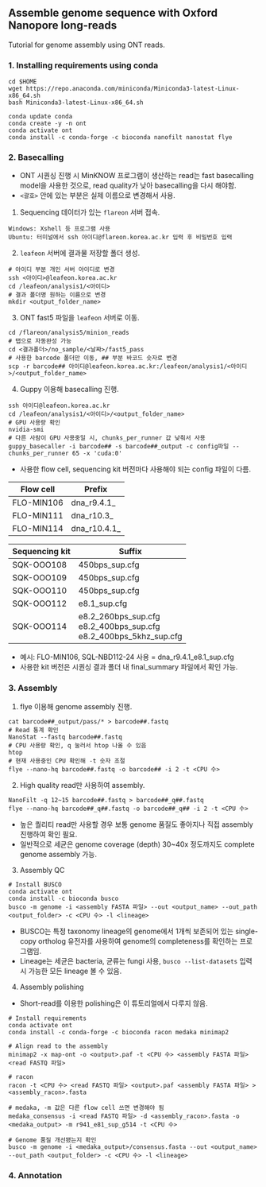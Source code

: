 ## Assemble genome sequence with Oxford Nanopore long-reads

Tutorial for genome assembly using ONT reads.

### 1. Installing requirements using conda

```
cd $HOME
wget https://repo.anaconda.com/miniconda/Miniconda3-latest-Linux-x86_64.sh
bash Miniconda3-latest-Linux-x86_64.sh

conda update conda
conda create -y -n ont
conda activate ont
conda install -c conda-forge -c bioconda nanofilt nanostat flye
```

### 2. Basecalling

* ONT 시퀀싱 진행 시 MinKNOW 프로그램이 생산하는 read는 fast basecalling model을 사용한 것으로, read quality가 낮아 basecalling을 다시 해야함.
* `<괄호>` 안에 있는 부분은 실제 이름으로 변경해서 사용.

1. Sequencing 데이터가 있는 `flareon` 서버 접속.
```
Windows: Xshell 등 프로그램 사용
Ubuntu: 터미널에서 ssh 아이디@flareon.korea.ac.kr 입력 후 비밀번호 입력
```

2. `leafeon` 서버에 결과물 저장할 폴더 생성.
```
# 아이디 부분 개인 서버 아이디로 변경
ssh <아이디>@leafeon.korea.ac.kr
cd /leafeon/analysis1/<아이디>
# 결과 폴더명 원하는 이름으로 변경
mkdir <output_folder_name>
```

3. ONT fast5 파일을 `leafeon` 서버로 이동.
```
cd /flareon/analysis5/minion_reads
# 탭으로 자동완성 가능
cd <결과폴더>/no_sample/<날짜>/fast5_pass
# 사용한 barcode 폴더만 이동, ## 부분 바코드 숫자로 변경
scp -r barcode## 아이디@leafeon.korea.ac.kr:/leafeon/analysis1/<아이디>/<output_folder_name>
```

4. Guppy 이용해 basecalling 진행.
```
ssh 아이디@leafeon.korea.ac.kr
cd /leafeon/analysis1/<아이디>/<output_folder_name>
# GPU 사용량 확인
nvidia-smi
# 다른 사람이 GPU 사용중일 시, chunks_per_runner 값 낮춰서 사용
guppy_basecaller -i barcode## -s barcode##_output -c config파일 --chunks_per_runner 65 -x 'cuda:0'
```
* 사용한 flow cell, sequencing kit 버전마다 사용해야 되는 config 파일이 다름.

Flow cell | Prefix
---- | ----
FLO-MIN106 | dna_r9.4.1_
FLO-MIN111 | dna_r10.3_
FLO-MIN114 | dna_r10.4.1_

Sequencing kit | Suffix
---- | ----
SQK-OOO108 | 450bps_sup.cfg
SQK-OOO109 | 450bps_sup.cfg
SQK-OOO110 | 450bps_sup.cfg
SQK-OOO112 | e8.1_sup.cfg
SQK-OOO114 | e8.2_260bps_sup.cfg<br>e8.2_400bps_sup.cfg<br>e8.2_400bps_5khz_sup.cfg

* 예시: FLO-MIN106, SQL-NBD112-24 사용 = dna_r9.4.1_e8.1_sup.cfg
* 사용한 kit 버전은 시퀀싱 결과 폴더 내 final_summary 파일에서 확인 가능.

### 3. Assembly
1. flye 이용해 genome assembly 진행.
```
cat barcode##_output/pass/* > barcode##.fastq
# Read 통계 확인
NanoStat --fastq barcode##.fastq
# CPU 사용량 확인, q 눌러서 htop 나올 수 있음
htop
# 현재 사용중인 CPU 확인해 -t 숫자 조절
flye --nano-hq barcode##.fastq -o barcode## -i 2 -t <CPU 수>
```

2. High quality read만 사용하여 assembly.
```
NanoFilt -q 12~15 barcode##.fastq > barcode##_q##.fastq
flye --nano-hq barcode##_q##.fastq -o barcode##_q## -i 2 -t <CPU 수>
```

* 높은 퀄리티 read만 사용할 경우 보통 genome 품질도 좋아지나 직접 assembly 진행하여 확인 필요.
* 일반적으로 세균은 genome coverage (depth) 30~40x 정도까지도 complete genome assembly 가능.

3. Assembly QC
```
# Install BUSCO
conda activate ont
conda install -c bioconda busco
busco -m genome -i <assembly FASTA 파일> --out <output_name> --out_path <output_folder> -c <CPU 수> -l <lineage>
```

* BUSCO는 특정 taxonomy lineage의 genome에서 1개씩 보존되어 있는 single-copy ortholog 유전자를 사용하여 genome의 completeness를 확인하는 프로그램임.
* Lineage는 세균은 bacteria, 균류는 fungi 사용, `busco --list-datasets` 입력 시 가능한 모든 lineage 볼 수 있음.

4. Assembly polishing

* Short-read를 이용한 polishing은 이 튜토리얼에서 다루지 않음.

```
# Install requirements
conda activate ont
conda install -c conda-forge -c bioconda racon medaka minimap2

# Align read to the assembly
minimap2 -x map-ont -o <output>.paf -t <CPU 수> <assembly FASTA 파일> <read FASTQ 파일>

# racon
racon -t <CPU 수> <read FASTQ 파일> <output>.paf <assembly FASTA 파일> > <assembly_racon>.fasta

# medaka, -m 값은 다른 flow cell 쓰면 변경해야 됨
medaka_consensus -i <read FASTQ 파일> -d <assembly_racon>.fasta -o <medaka_output> -m r941_e81_sup_g514 -t <CPU 수>

# Genome 품질 개선됐는지 확인
busco -m genome -i <medaka_output>/consensus.fasta --out <output_name> --out_path <output_folder> -c <CPU 수> -l <lineage>
```

### 4. Annotation
